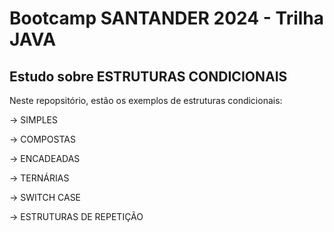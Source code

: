 # Bootcamp SANTANDER 2024 - Trilha JAVA

## Estudo sobre ESTRUTURAS CONDICIONAIS

Neste repopsitório, estão os exemplos de estruturas condicionais:

-> SIMPLES

-> COMPOSTAS

-> ENCADEADAS

-> TERNÁRIAS

-> SWITCH CASE

-> ESTRUTURAS DE REPETIÇÃO

